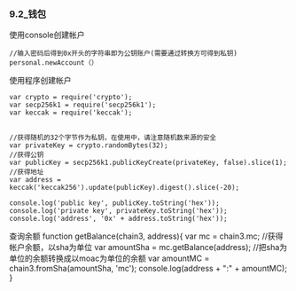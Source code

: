 ### 9.2_钱包



使用console创建帐户

	//输入密码后得到0x开头的字符串即为公钥账户(需要通过转换方可得到私钥)
	personal.newAccount（）


使用程序创建帐户

	var crypto = require('crypto');
	var secp256k1 = require('secp256k1');
	var keccak = require('keccak');


	//获得随机的32个字节作为私钥，在使用中，请注意随机数来源的安全
	var privateKey = crypto.randomBytes(32);
	//获得公钥
	var publicKey = secp256k1.publicKeyCreate(privateKey, false).slice(1);
	//获得地址
	var address = keccak('keccak256').update(publicKey).digest().slice(-20);

	console.log('public key', publicKey.toString('hex'));
	console.log('private key', privateKey.toString('hex'));
	console.log('address', '0x' + address.toString('hex'));

查询余额
	function getBalance(chain3, address){
	var mc = chain3.mc;
	//获得帐户余额，以sha为单位
	var amountSha = mc.getBalance(address);
	//把sha为单位的余额转换成以moac为单位的余额
	var amountMC = chain3.fromSha(amountSha, 'mc');
	console.log(address + ":" + amountMC);
	}
